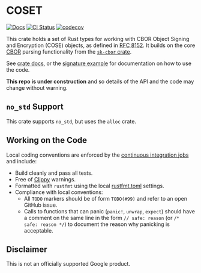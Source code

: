 # COSET

[![Docs](https://img.shields.io/badge/docs-rust-brightgreen?style=for-the-badge)](https://google.github.io/coset)
[![CI Status](https://img.shields.io/github/workflow/status/google/coset/CI?color=blue&style=for-the-badge)](https://github.com/google/coset/actions?query=workflow%3ACI)
[![codecov](https://img.shields.io/codecov/c/github/google/coset?style=for-the-badge)](https://codecov.io/gh/google/coset)

This crate holds a set of Rust types for working with CBOR Object Signing and Encryption (COSE) objects, as defined in
[RFC 8152](https://tools.ietf.org/html/rfc8152).  It builds on the core [CBOR](https://tools.ietf.org/html/rfc7049)
parsing functionality from the [`sk-cbor` crate](https://docs.rs/sk-cbor).

See [crate docs](https://google.github.io/coset/rust/coset/index.html), or the [signature
example](examples/signature.rs) for documentation on how to use the code.

**This repo is under construction** and so details of the API and the code may change without warning.

## `no_std` Support

This crate supports `no_std`, but uses the `alloc` crate.

## Working on the Code

Local coding conventions are enforced by the [continuous integration jobs](.github/workflows) and include:

- Build cleanly and pass all tests.
- Free of [Clippy](https://github.com/rust-lang/rust-clippy) warnings.
- Formatted with `rustfmt` using the local [rustfmt.toml](.rustfmt.toml) settings.
- Compliance with local conventions:
    - All `TODO` markers should be of form `TODO(#99)` and refer to an open GitHub issue.
    - Calls to functions that can panic (`panic!`, `unwrap`, `expect`) should have a comment on the same line in the
      form `// safe: reason` (or `/* safe: reason */`) to document the reason why panicking is acceptable.

## Disclaimer

This is not an officially supported Google product.

